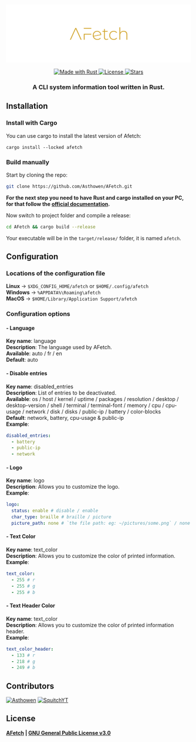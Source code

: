 <!--suppress HtmlDeprecatedAttribute -->
<div align="center">
    <br>
    <img src="https://raw.githubusercontent.com/Asthowen/AFetch/main/.github/resources/banner.svg" align="center" alt="AFetch banner">
    <br>
    <br>
    <div>
        <a href="https://www.rust-lang.org/">
            <img src="https://img.shields.io/badge/Rust-000000?style=for-the-badge&logo=rust&logoColor=white" alt="Made with Rust">
        </a>
        <a href="https://github.com/Asthowen/AFetch/blob/main/LICENSE">
            <img src="https://img.shields.io/github/license/Asthowen/AFetch?style=for-the-badge" alt="License">
        </a>
        <a href="https://github.com/Asthowen/AFetch/stargazers">
            <img src="https://img.shields.io/github/stars/Asthowen/AFetch?style=for-the-badge" alt="Stars">
        </a>
    </div>
    <h3>
        <strong>A CLI system information tool written in Rust.</strong>
    </h3>
</div>

## Installation
### Install with Cargo
You can use cargo to install the latest version of Afetch:
```cargo
cargo install --locked afetch
```

### Build manually
Start by cloning the repo:
```bash
git clone https://github.com/Asthowen/AFetch.git
```
**For the next step you need to have Rust and cargo installed on your PC, for that follow the [official documentation](https://www.rust-lang.org/tools/install).**

Now switch to project folder and compile a release:
```bash
cd AFetch && cargo build --release
```

Your executable will be in the `target/release/` folder, it is named `afetch`.

## Configuration
### Locations of the configuration file
**Linux** -> `$XDG_CONFIG_HOME/afetch` or `$HOME/.config/afetch`
<br>
**Windows** -> `%APPDATA%\Roaming\afetch`
<br>
**MacOS** -> `$HOME/Library/Application Support/afetch`

### Configuration options
#### - Language
**Key name**: language
<br>
**Description**: The language used by AFetch.
<br>
**Available**: auto / fr / en
<br>
**Default**: auto

#### - Disable entries
**Key name**: disabled_entries
<br>
**Description**: List of entries to be deactivated.
<br>
**Available**: os / host / kernel / uptime / packages / resolution / desktop / desktop-version / shell / terminal / terminal-font / memory / cpu / cpu-usage / network / disk / disks / public-ip / battery / color-blocks
<br>
**Default**: network, battery, cpu-usage & public-ip
<br>
**Example**:
```yaml
disabled_entries:
  - battery
  - public-ip
  - network
```

#### - Logo
**Key name**: logo
<br>
**Description**: Allows you to customize the logo.
<br>
**Example**:
```yaml
logo:
  status: enable # disable / enable
  char_type: braille # braille / picture
  picture_path: none # `the file path: eg: ~/pictures/some.png` / none
```

#### - Text Color
**Key name**: text_color
<br>
**Description**: Allows you to customize the color of printed information.
<br>
**Example**:
```yaml
text_color:
  - 255 # r
  - 255 # g
  - 255 # b
```

#### - Text Header Color
**Key name**: text_color
<br>
**Description**: Allows you to customize the color of printed information header.
<br>
**Example**:
```yaml
text_color_header:
  - 133 # r
  - 218 # g
  - 249 # b
```

## Contributors
[<img width="45" src="https://avatars.githubusercontent.com/u/59535754?v=4" alt="Asthowen">](https://github.com/Asthowen)
[<img width="45" src="https://avatars.githubusercontent.com/u/63391793?v=4" alt="SquitchYT">](https://github.com/SquitchYT)

## License
**[AFetch](https://github.com/Asthowen/AFetch) | [GNU General Public License v3.0](https://github.com/Asthowen/AFetch/blob/main/LICENSE)**